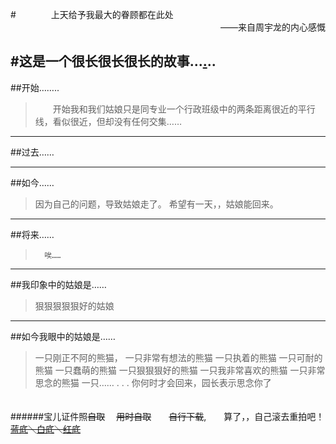 ﻿#　　　　上天给予我最大的眷顾都在此处
　　　　　　　　　　　　　　　　　　　　　　　　——来自周宇龙的内心感慨


#这是一个很长很长很长的故事...[.]()..
---
##开始……..
>　　开始我和我们姑娘只是同专业一个行政班级中的两条距离很近的平行线，看似很近，但却没有任何交集……

---
##过去……

---
##如今……
>   因为自己的问题，导致姑娘走了。
>   希望有一天，，姑娘能回来。

---
##将来……
>       唉……

---
##我印象中的姑娘是……
>   狠狠狠狠狠好的姑娘

---
##如今我眼中的姑娘是……

>   一只刚正不阿的熊猫，
    一只非常有想法的熊猫
    一只执着的熊猫
    一只可耐的熊猫
    一只蠢萌的熊猫
    一只狠狠狠好的熊猫
    一只我非常喜欢的熊猫
    一只非常思念的熊猫
    一只……
            .
            .
            .
    你何时才会回来，园长表示思念你了
            
　　　　　　　　　　　　　　　　　
　　　　　　　　　　　　　　　　　
######宝儿证件照~~自取~~ 　~~用时自取~~　　~~自行下载~~,　　算了，，自己滚去重拍吧！
~~[蓝底](http://xiongmaoyi.cn/900000_ImageOfBlog/wenyi_1_inch/wenyi_lan.png)＼[白底](http://xiongmaoyi.cn/900000_ImageOfBlog/wenyi_1_inch/wenyi_bai.png)＼[红底](http://xiongmaoyi.cn/900000_ImageOfBlog/wenyi_1_inch/wenyi_hong.png)~~

